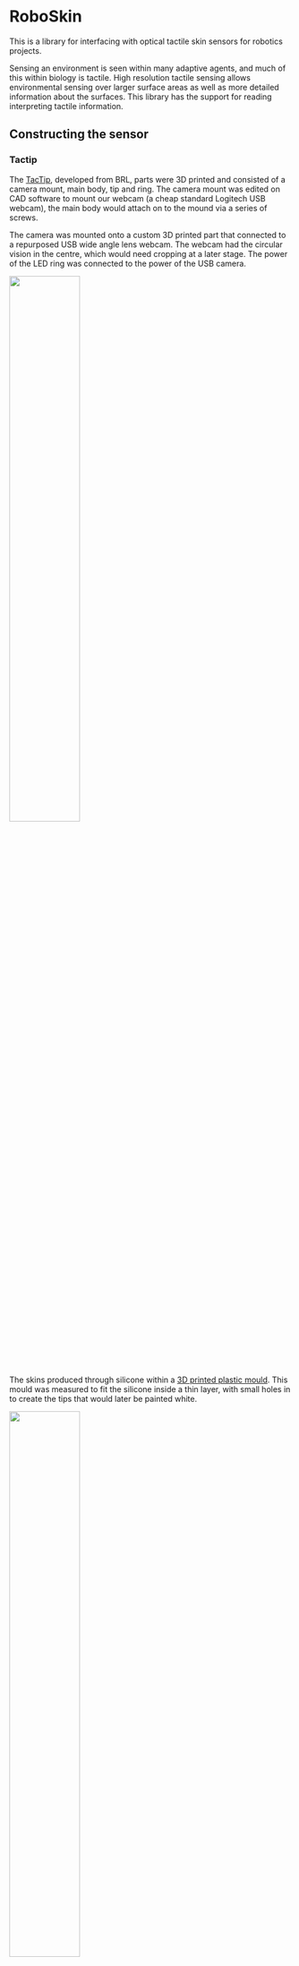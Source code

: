 # RoboSkin
This is a library for interfacing with optical tactile skin sensors for robotics projects.

Sensing an environment is seen within many adaptive agents, and much of this within biology is tactile. High resolution tactile sensing allows environmental sensing over larger surface areas as well as more detailed information about the surfaces. This library has the support for reading interpreting tactile information.

## Constructing the sensor

### Tactip
The <a href="https://softroboticstoolkit.com/tactip">TacTip</a>, developed from BRL, parts were 3D printed and consisted of a camera mount, main body, tip and ring. The camera mount was edited on CAD software to mount our webcam (a cheap standard Logitech USB webcam), the main body would attach on to the mound via a series of screws.

The camera was mounted onto a custom 3D printed part that connected to a repurposed USB wide angle lens webcam. The webcam had the circular vision in the centre, which would need cropping at a later stage. The power of the LED ring was connected to the power of the USB camera.  

<img src="Assets/images/mounting the ring.png" width="50%">

The skins produced through silicone within a <a href="https://github.com/shepai/RoboSkin/blob/main/Assets/3D%20files/Skin/MouldTIp.stl">3D printed plastic mould</a>. This mould was measured to fit the silicone inside a thin layer, with small holes in to create the tips that would later be painted white.

<img src="Assets/images/RENDER.png" width="50%">


Silicone was made and dyed black to prevent light interference. After being poured into the mould and left for twenty-four hours, a solid yet flexible tactip was produced. The The mould required a lubricant spray over to prevent the tips getting pulled off. To paint the tips we used a thin layer of plastic sheet with an acrylic paint. The tip was turned inside out (so the tips were on the exterioir) and gently dabbed over the paint.  

After drying we poured a clear silicone gel into the tactip and left to set in a vacuum chamber for an hour, and then left in an oven at 80 degrees centigrade for 2.5 hours to cure. This gave the tip some force against a surface so it would not cave in under force.  

### General skin


### parts list
You will need access to 3D printing, an oven and laser cutting. The softrobotics toolkit has a better part list for the construction of the TacTip. 

The mould for the tactip required an industrial 3D printer for accuracies for 1mm diameter holes. 

The silicone used:
Skin - 1:1 mix
Gel - RTV27905 silicone gel

Paint - high viscosity acrylic white paint off Amazon

Lens - lasercut plastic

Superglue 

Silicone lubricant spray

Camera - wide angle lens usb camera from amazon


## Using the library

To import the library simply

```
import RoboSkin as sk
skin=sk.Skin()
```

If you wish to use a virtual tactip check out our dataset within <a>Assets/Video demos</a>. This can be imported via a parameter

```
import RoboSkin as sk
skin=sk.Skin(videoFile=path+"Movement4.avi")
```

We can gather frame using ```skin.getFrame()``` to return what the camera of video is viewing. The video will play on repeat till you ```skin.release()```. You can also get a processed image using ```skin.getBinary()``` which returns a noise reduced binary image. 

### Vector prediction

The library estimates the movement of points between two frames. It takes an origin frame when you initialize the object. This attempts to maximize the amount of points it is reading. This function requires a binary image that has had been converted to an array of centroid points (n,2). We use the ```skin.getDots(image)``` function to gather this. It may not return the same size as your ```skin.origin``` points. The ```skin.movement(points)``` function will turn a centroid array of (n,2) and try and map each of these points to an origin array of (m,2) so each index between origin and the new point array represents that specific point. 

```
im=skin.getBinary() #get image
t_=skin.getDots(im) #get the entroid points in the image
t=skin.movement(t_) #get the prediccted points 
```

The distance between these points is calculated by the following equation (Euclidean distance) where o is the origin points and t is the mapped points. It calculates the distances of points o and t. We pass matrices through the equations to calculate all distances.

$d(o,t) = \sqrt{\sum_{i=1}^{n}(o_i-t_i)^2}$ 

The result of plotting this is below:

<img src="Assets/images/movementVector.gif">

It is not a perfect method however helps find the general jist of movement.

### Vector prediction via regression

We have also trained a regression model to predict vectors. The benifits of this is the number of points will alays be (133,2) therefore can fit into other models. The trained models can be found in <a href="https://github.com/shepai/RoboSkin/tree/main/Code/Models/TacTip%20reader">Code/Models/TacTip Reader</a>

<img src="Assets/images/regression.gif">

### Push prediction

We may want to predict where the push is coming from within the sensor. This is done by chosing a grid size that will represent how large the receptive fields are. If our grid size is 5 then the tactile image will be viewed as a 5 $\times$ 5 image. 

The force within each grid point (denoted in a matrix that startes empty and recursevly enters this function $P$) calculates the difference between the frames $F$ at each index within the selected grid square Where the bounds are set by dimentions x and y ($d_x,d_y$). This is then averaged, with the global average subtracted from this to highlight change. Finally we subtract $\gamma$ which represents a temporal dampner that reduces pixels over time. This is how we get the faded affect as a stimuli drops. 

$P_{j:d_x,i:d_y} = \frac{\sum_{j}^{d_x}\sum_{i}^{d_y} \left | F_{t,i,j} - F_{t+1,i,j}\right | }{(d_x-j)*(d_y-i)} - \gamma -\frac{\left | F_{t} - F_{t+1}\right |}{n}$

```
past_Frame=skin.getBinary()
image=np.zeros_like(past_frame)
SPLIT=25 #25x25 receptive fields
time.sleep(0.2) #time between
im=skin.getBinary()
image=skin.getForce(im,past_Frame,SPLIT,image=image) #get the force push
past_Frame=im.copy()
```


<img src="Assets/images/Push.gif">

### Motor control

This information from the senor can be used within robotic systems. For example we can use a robotic leg and move it away from contact.


<img src="Assets/images/runAway.gif">


### DigiTip

We have developed a simulated tacTip that is attempts to mimic the real sensor. For this we create a virtual environment using perlin noise. This is made using our environment class that takes in an x and y for the shape it will take. Make sure the environment shape is larger than the TacTip. The TacTip itself uses a still frame of the sensor with no pressure applied. This is masked over a grid that calculates the presurre from the environment, then larger areas are resized to show the push. 

```
import RoboSkin as sk
img = cv2.imread(path+'flat.png')
shrink=(np.array(img.shape[0:2])//3).astype(int)
img=cv2.resize(img,(shrink[1],shrink[0]),interpolation=cv2.INTER_AREA)[60:220,75:220] #gets the tip as a square

h,w=img.shape[0:2]
env=sk.environment(w*4,w*4) #create environment 4 times the size
tip=sk.digiTip(img) #create tactip
```

When we create out skin object, we want it to use the image. This is done as a parameter on initialisation. 

```
skin=sk.Skin(imageFile=img) #create the image
```

When we are running the code we can find the difference in pressure as a matrix using the ```tip.getImage(env.get())``` where ```env.get()``` provides the perlin noise environment. This function returns a matrix of pressures. Our ```tip.maskPush(im)``` will get the pressure matrix and apply it over the tactip image ```img```. Each time we update the pressure we must set it in the skin, so that it can grab it from the ```getFrame``` function. 

```
im=tip.getImage(env.get()) #get digiTip image
mask=tip.maskPush(im) #get mask over image
skin.setImage(mask) #set it in skin
```

<img src="Assets/images/digiTip.gif">
